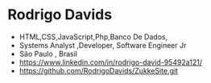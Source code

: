 # Rodrigo Davids
* HTML,CSS,JavaScript,Php,Banco De Dados,
* Systems Analyst ,Developer,  Software Engineer Jr
* São Paulo , Brasil 
* https://www.linkedin.com/in/rodrigo-david-95492a121/ 
* https://github.com/RodrigoDavids/ZukkeSite.git 
